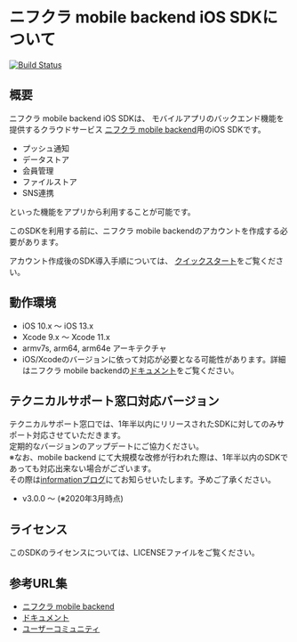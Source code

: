 # ニフクラ mobile backend iOS SDKについて

[![Build Status](https://travis-ci.org/NIFCLOUD-mbaas/ncmb_ios.svg?branch=master)](https://travis-ci.org/NIFCLOUD-mbaas/ncmb_ios)

## 概要

ニフクラ mobile backend iOS SDKは、
モバイルアプリのバックエンド機能を提供するクラウドサービス
[ニフクラ mobile backend](https://mbaas.nifcloud.com)用のiOS SDKです。

- プッシュ通知
- データストア
- 会員管理
- ファイルストア
- SNS連携

といった機能をアプリから利用することが可能です。

このSDKを利用する前に、ニフクラ mobile backendのアカウントを作成する必要があります。

アカウント作成後のSDK導入手順については、
[クイックスタート](https://mbaas.nifcloud.com/doc/current/introduction/quickstart_ios.html)をご覧ください。

## 動作環境

- iOS 10.x ～ iOS 13.x
- Xcode 9.x ～ Xcode 11.x
- armv7s, arm64, arm64e アーキテクチャ
- iOS/Xcodeのバージョンに依って対応が必要となる可能性があります。詳細はニフクラ mobile backendの[ドキュメント](https://mbaas.nifcloud.com/doc/current/)をご覧ください。

## テクニカルサポート窓口対応バージョン

テクニカルサポート窓口では、1年半以内にリリースされたSDKに対してのみサポート対応させていただきます。<br>
定期的なバージョンのアップデートにご協力ください。<br>
※なお、mobile backend にて大規模な改修が行われた際は、1年半以内のSDKであっても対応出来ない場合がございます。<br>
その際は[informationブログ](https://mbaas.nifcloud.com/info/)にてお知らせいたします。予めご了承ください。

- v3.0.0 ～ (※2020年3月時点)

## ライセンス

このSDKのライセンスについては、LICENSEファイルをご覧ください。

## 参考URL集

- [ニフクラ mobile backend](https://mbaas.nifcloud.com/)
- [ドキュメント](https://mbaas.nifcloud.com/doc/current/)
- [ユーザーコミュニティ](https://github.com/NIFCLOUD-mbaas/UserCommunity)
